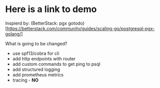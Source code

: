# Here is a link to demo
Inspierd by: (BetterStack: pgx gotodo)[https://betterstack.com/community/guides/scaling-go/postgresql-pgx-golang/]

What is going to be changed?

- use spf13/cobra for cli
- add http endpoints with router
- add custom commands to get ping to psql
- add structured logging 
- add prometheus metrics
- tracing - **NO**
